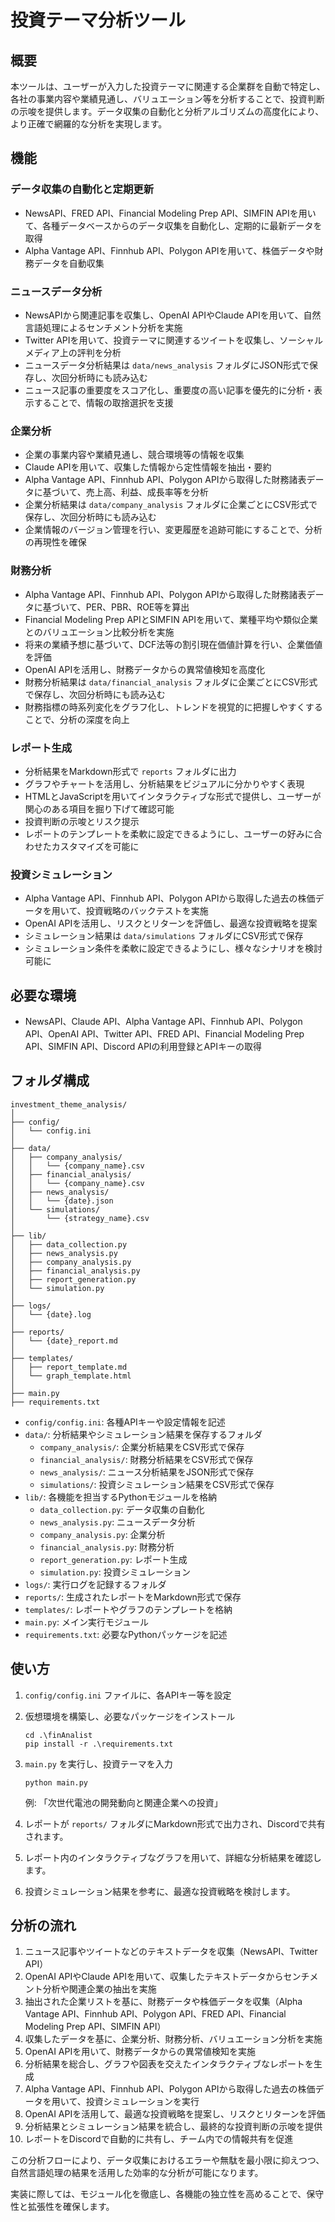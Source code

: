 # 投資テーマ分析ツール

## 概要

本ツールは、ユーザーが入力した投資テーマに関連する企業群を自動で特定し、各社の事業内容や業績見通し、バリュエーション等を分析することで、投資判断の示唆を提供します。データ収集の自動化と分析アルゴリズムの高度化により、より正確で網羅的な分析を実現します。

## 機能

### データ収集の自動化と定期更新

- NewsAPI、FRED API、Financial Modeling Prep API、SIMFIN APIを用いて、各種データベースからのデータ収集を自動化し、定期的に最新データを取得
- Alpha Vantage API、Finnhub API、Polygon APIを用いて、株価データや財務データを自動収集

### ニュースデータ分析

- NewsAPIから関連記事を収集し、OpenAI APIやClaude APIを用いて、自然言語処理によるセンチメント分析を実施
- Twitter APIを用いて、投資テーマに関連するツイートを収集し、ソーシャルメディア上の評判を分析
- ニュースデータ分析結果は `data/news_analysis` フォルダにJSON形式で保存し、次回分析時にも読み込む
- ニュース記事の重要度をスコア化し、重要度の高い記事を優先的に分析・表示することで、情報の取捨選択を支援

### 企業分析

- 企業の事業内容や業績見通し、競合環境等の情報を収集
- Claude APIを用いて、収集した情報から定性情報を抽出・要約
- Alpha Vantage API、Finnhub API、Polygon APIから取得した財務諸表データに基づいて、売上高、利益、成長率等を分析
- 企業分析結果は `data/company_analysis` フォルダに企業ごとにCSV形式で保存し、次回分析時にも読み込む
- 企業情報のバージョン管理を行い、変更履歴を追跡可能にすることで、分析の再現性を確保

### 財務分析

- Alpha Vantage API、Finnhub API、Polygon APIから取得した財務諸表データに基づいて、PER、PBR、ROE等を算出
- Financial Modeling Prep APIとSIMFIN APIを用いて、業種平均や類似企業とのバリュエーション比較分析を実施
- 将来の業績予想に基づいて、DCF法等の割引現在価値計算を行い、企業価値を評価
- OpenAI APIを活用し、財務データからの異常値検知を高度化
- 財務分析結果は `data/financial_analysis` フォルダに企業ごとにCSV形式で保存し、次回分析時にも読み込む
- 財務指標の時系列変化をグラフ化し、トレンドを視覚的に把握しやすくすることで、分析の深度を向上

### レポート生成

- 分析結果をMarkdown形式で `reports` フォルダに出力
- グラフやチャートを活用し、分析結果をビジュアルに分かりやすく表現
- HTMLとJavaScriptを用いてインタラクティブな形式で提供し、ユーザーが関心のある項目を掘り下げて確認可能
- 投資判断の示唆とリスク提示
- レポートのテンプレートを柔軟に設定できるようにし、ユーザーの好みに合わせたカスタマイズを可能に

### 投資シミュレーション

- Alpha Vantage API、Finnhub API、Polygon APIから取得した過去の株価データを用いて、投資戦略のバックテストを実施
- OpenAI APIを活用し、リスクとリターンを評価し、最適な投資戦略を提案
- シミュレーション結果は `data/simulations` フォルダにCSV形式で保存
- シミュレーション条件を柔軟に設定できるようにし、様々なシナリオを検討可能に

## 必要な環境

- NewsAPI、Claude API、Alpha Vantage API、Finnhub API、Polygon API、OpenAI API、Twitter API、FRED API、Financial Modeling Prep API、SIMFIN API、Discord APIの利用登録とAPIキーの取得

## フォルダ構成

```
investment_theme_analysis/
│
├── config/
│   └── config.ini
│
├── data/
│   ├── company_analysis/
│   │   └── {company_name}.csv
│   ├── financial_analysis/
│   │   └── {company_name}.csv
│   ├── news_analysis/
│   │   └── {date}.json
│   └── simulations/
│       └── {strategy_name}.csv
│
├── lib/
│   ├── data_collection.py
│   ├── news_analysis.py
│   ├── company_analysis.py
│   ├── financial_analysis.py
│   ├── report_generation.py
│   └── simulation.py
│
├── logs/
│   └── {date}.log
│
├── reports/
│   └── {date}_report.md
│
├── templates/
│   ├── report_template.md
│   └── graph_template.html
│
├── main.py
├── requirements.txt
```

- `config/config.ini`: 各種APIキーや設定情報を記述
- `data/`: 分析結果やシミュレーション結果を保存するフォルダ
  - `company_analysis/`: 企業分析結果をCSV形式で保存
  - `financial_analysis/`: 財務分析結果をCSV形式で保存
  - `news_analysis/`: ニュース分析結果をJSON形式で保存
  - `simulations/`: 投資シミュレーション結果をCSV形式で保存
- `lib/`: 各機能を担当するPythonモジュールを格納
  - `data_collection.py`: データ収集の自動化
  - `news_analysis.py`: ニュースデータ分析
  - `company_analysis.py`: 企業分析
  - `financial_analysis.py`: 財務分析
  - `report_generation.py`: レポート生成
  - `simulation.py`: 投資シミュレーション
- `logs/`: 実行ログを記録するフォルダ
- `reports/`: 生成されたレポートをMarkdown形式で保存
- `templates/`: レポートやグラフのテンプレートを格納
- `main.py`: メイン実行モジュール
- `requirements.txt`: 必要なPythonパッケージを記述

## 使い方

1. `config/config.ini` ファイルに、各APIキー等を設定
2. 仮想環境を構築し、必要なパッケージをインストール
   
   ```
   cd .\finAnalist
   pip install -r .\requirements.txt
   ```

3. `main.py` を実行し、投資テーマを入力
   
   ```
   python main.py
   ```
   
   例: 「次世代電池の開発動向と関連企業への投資」

4. レポートが `reports/` フォルダにMarkdown形式で出力され、Discordで共有されます。
5. レポート内のインタラクティブなグラフを用いて、詳細な分析結果を確認します。
6. 投資シミュレーション結果を参考に、最適な投資戦略を検討します。

## 分析の流れ

1. ニュース記事やツイートなどのテキストデータを収集（NewsAPI、Twitter API）
2. OpenAI APIやClaude APIを用いて、収集したテキストデータからセンチメント分析や関連企業の抽出を実施
3. 抽出された企業リストを基に、財務データや株価データを収集（Alpha Vantage API、Finnhub API、Polygon API、FRED API、Financial Modeling Prep API、SIMFIN API）
4. 収集したデータを基に、企業分析、財務分析、バリュエーション分析を実施
5. OpenAI APIを用いて、財務データからの異常値検知を実施
6. 分析結果を総合し、グラフや図表を交えたインタラクティブなレポートを生成
7. Alpha Vantage API、Finnhub API、Polygon APIから取得した過去の株価データを用いて、投資シミュレーションを実行
8. OpenAI APIを活用して、最適な投資戦略を提案し、リスクとリターンを評価
9. 分析結果とシミュレーション結果を統合し、最終的な投資判断の示唆を提供
10. レポートをDiscordで自動的に共有し、チーム内での情報共有を促進

この分析フローにより、データ収集におけるエラーや無駄を最小限に抑えつつ、自然言語処理の結果を活用した効率的な分析が可能になります。

実装に際しては、モジュール化を徹底し、各機能の独立性を高めることで、保守性と拡張性を確保します。
